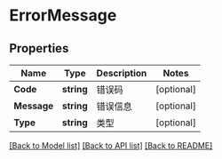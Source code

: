 # ErrorMessage

## Properties

Name | Type | Description | Notes
------------ | ------------- | ------------- | -------------
**Code** | **string** | 错误码 | [optional] 
**Message** | **string** | 错误信息 | [optional] 
**Type** | **string** | 类型 | [optional] 

[[Back to Model list]](../README.md#documentation-for-models) [[Back to API list]](../README.md#documentation-for-api-endpoints) [[Back to README]](../README.md)


